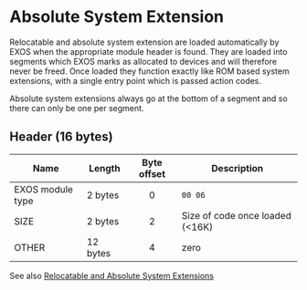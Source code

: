 # Absolute System Extension

Relocatable and absolute system extension are loaded automatically by EXOS when the appropriate module header is found. They are loaded into segments which EXOS marks as allocated to devices and will therefore never be freed. Once loaded they function exactly like ROM based system extensions, with a single entry point which is passed action codes.

Absolute system extensions always go at the bottom of a segment and so there can only be one per segment.

## Header (16 bytes)

| Name             | Length   | Byte offset | Description                     |
| ---------------- | -------- |:-----------:| ------------------------------- |
| EXOS module type | 2 bytes  |      0      | `00 06`                         |
| SIZE             | 2 bytes  |      2      | Size of code once loaded (<16K) |
| OTHER            | 12 bytes |      4      | zero                            |
 
See also [Relocatable and Absolute System Extensions](http://ep.homeserver.hu/Dokumentacio/Konyvek/EXOS_2.1_technikal_information/exos/kernel/Ch10.html#10.5)
